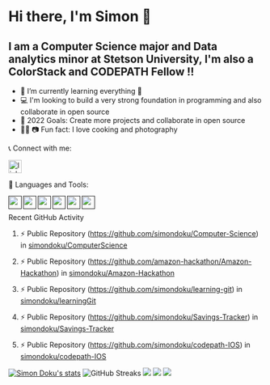# Hi there, I'm Simon 👋 



## I am a Computer Science major and Data analytics minor at Stetson University, I'm also a ColorStack and CODEPATH Fellow !!

- 🌱 I’m currently learning everything 🤣
- 💻 I'm looking to build a very strong foundation in programming and also collaborate in open source
- 🥅 2022 Goals: Create more projects and collaborate in open source
- 🧑‍🍳 📷 Fun fact: I love cooking and photography

📞 Connect with me:

[<img align="center" alt="linkedin" width="26px" src="https://cdn.jsdelivr.net/gh/devicons/devicon/icons/linkedin/linkedin-original.svg" style="padding-right:10px;" />](https://linkedin.com/in/simon-doku-b18873119)

🧰 Languages and Tools:

[<img align="left" width="26px" src="https://cdn.jsdelivr.net/gh/devicons/devicon/icons/python/python-original.svg" />]()
[<img align="left" width="26px" src="https://cdn.jsdelivr.net/gh/devicons/devicon/icons/java/java-original.svg" />]()
[<img align="left" width="26px" src="https://cdn.jsdelivr.net/gh/devicons/devicon/icons/swift/swift-original.svg" />]()
[<img align="left" width="26px" src="https://cdn.jsdelivr.net/gh/devicons/devicon/icons/flask/flask-original.svg" />]()
[<img align="left" width="26px" src="https://cdn.jsdelivr.net/gh/devicons/devicon/icons/git/git-original.svg" />]()
[<img align="left" width="26px" src="https://cdn.jsdelivr.net/gh/devicons/devicon/icons/github/github-original.svg" />]()


<br />
<br />


<summary> Recent GitHub Activity</summary>  
<!--START_SECTION:activity-->
  
1. ⚡ Public Repository (https://github.com/simondoku/Computer-Science) in [simondoku/ComputerScience](https://github.com/simondoku)
  
2. ⚡ Public Repository (https://github.com/amazon-hackathon/Amazon-Hackathon) in [simondoku/Amazon-Hackathon](https://github.com/amazon-hackathon/Amazon-Hackathon)
  
3. ⚡ Public Repository (https://github.com/simondoku/learning-git) in [simondoku/learningGit](https://github.com/simondoku)
  
4. ⚡ Public Repository (https://github.com/simondoku/Savings-Tracker) in [simondoku/Savings-Tracker](https://github.com/simondoku/Savings-Tracker)
  
5. ⚡ Public Repository (https://github.com/simondoku/codepath-IOS) in [simondoku/codepath-IOS](https://github.com/simondoku/codepath-IOS)
<!--END_SECTION:activity-->

[![Simon Doku's stats](https://github-readme-stats.vercel.app/api?username=simondoku&show_icons=true&theme=github_light)](https://github.com/simondoku)
![GitHub Streaks](http://github-readme-streak-stats.herokuapp.com?user=simondoku&theme=dracula&hide_border=true)
![](https://github-profile-summary-cards.vercel.app/api/cards/profile-details?username=simondoku&theme=github_dark)
![](https://github-profile-summary-cards.vercel.app/api/cards/repos-per-language?username=simondoku&theme=github_dark)
![](https://github-profile-summary-cards.vercel.app/api/cards/most-commit-language?username=simondoku&theme=github_dark)


[instagram]: https://instagram.com/simon_.doku
[linkedin]: https://linkedin.com/in/simon-doku-b18873119
[simondoku/ComputerScience]:https://github.com/simondoku/Computer-Science
[simondoku/Amazon-Hackathon]:https://github.com/amazon-hackathon/Amazon-Hackathon
[simondoku/learningGit]:https://github.com/simondoku/learning-git
[simondoku/Savings-Tracker]:https://github.com/simondoku/Savings-Tracker
[simondoku/codepath-IOS]:https://github.com/simondoku/codepath-IOS

